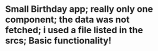 # Small Birthday app; really only one component; the data was not fetched; i used a file listed in the srcs; Basic functionality!
